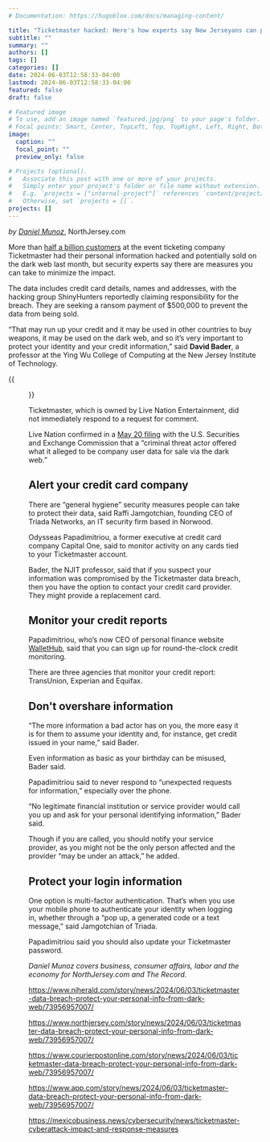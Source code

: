 ```yaml
---
# Documentation: https://hugoblox.com/docs/managing-content/

title: "Ticketmaster hacked: Here's how experts say New Jerseyans can protect their info"
subtitle: ""
summary: ""
authors: []
tags: []
categories: []
date: 2024-06-03T12:58:33-04:00
lastmod: 2024-06-03T12:58:33-04:00
featured: false
draft: false

# Featured image
# To use, add an image named `featured.jpg/png` to your page's folder.
# Focal points: Smart, Center, TopLeft, Top, TopRight, Left, Right, BottomLeft, Bottom, BottomRight.
image:
  caption: ""
  focal_point: ""
  preview_only: false

# Projects (optional).
#   Associate this post with one or more of your projects.
#   Simply enter your project's folder or file name without extension.
#   E.g. `projects = ["internal-project"]` references `content/project/deep-learning/index.md`.
#   Otherwise, set `projects = []`.
projects: []
---
```


*by [Daniel Munoz](https://www.northjersey.com/staff/9414111002/daniel-munoz/)*, NorthJersey.com

More than [half a billion customers](https://www.njherald.com/videos/money/2024/05/31/ticketmaster-customers-personal-info-credit-card-numbers-hacked-reports-say/73909301007/) at the event ticketing company Ticketmaster had their personal information hacked and potentially sold on the dark web last month, but security experts say there are measures you can take to minimize the impact.  

The data includes credit card details, names and addresses, with the hacking group ShinyHunters reportedly claiming responsibility for the breach. They are seeking a ransom payment of $500,000 to prevent the data from being sold. 

“That may run up your credit and it may be used in other countries to buy weapons, it may be used on the dark web, and so it’s very important to protect your identity and your credit information,” said **David Bader**, a professor at the Ying Wu College of Computing at the New Jersey Institute of Technology.

{{<figure src="73820716007-1442595194.jpg" caption="In this photo illustration, a Ticketmaster ticket is shown on a cellphone on November 18, 2022 in Miami, Florida. *Joe Raedle, Getty Images*">}}

Ticketmaster, which is owned by  Live Nation Entertainment, did not immediately respond to a request for comment. 

Live Nation confirmed in a [May 20 filing](https://www.sec.gov/Archives/edgar/data/1335258/000133525824000081/lyv-20240520.htm) with the U.S. Securities and Exchange Commission that a “criminal threat actor offered what it alleged to be company user data for sale via the dark web.”

## Alert your credit card company ##

There are “general hygiene” security measures people can take to protect their data, said Raffi Jamgotchian, founding CEO of Triada Networks, an IT security firm based in Norwood. 

Odysseas Papadimitriou, a former executive at credit card company Capital One, said to monitor activity on any cards tied to your Ticketmaster account.

Bader, the NJIT professor, said that if you suspect your information was compromised by the Ticketmaster data breach, then you have the option to contact your credit card provider. They might provide a replacement card. 

## Monitor your credit reports ##

Papadimitriou, who’s now CEO of personal finance website [WalletHub](https://wallethub.com/), said that you can sign up for round-the-clock credit monitoring.

There are three agencies that monitor your credit report: TransUnion, Experian and Equifax.

## Don't overshare information ##

“The more information a bad actor has on you, the more easy it is for them to assume your identity and, for instance, get credit issued in your name,” said Bader.

Even information as basic as your birthday can be misused, Bader said. 

Papadimitriou said to never respond to “unexpected requests for information,” especially over the phone. 

“No legitimate financial institution or service provider would call you up and ask for your personal identifying information,” Bader said. 

Though if you are called, you should notify your service provider, as you might not be the only person affected and the provider “may be under an attack,” he added.

## Protect your login information ##

One option is multi-factor authentication. That’s when you use your mobile phone to authenticate your identity when logging in, whether through a “pop up, a generated code or a text message,” said Jamgotchian of Triada. 

Papadimitriou said you should also update your Ticketmaster password. 

*Daniel Munoz covers business, consumer affairs, labor and the economy for NorthJersey.com and The Record.*

https://www.njherald.com/story/news/2024/06/03/ticketmaster-data-breach-protect-your-personal-info-from-dark-web/73956957007/

https://www.northjersey.com/story/news/2024/06/03/ticketmaster-data-breach-protect-your-personal-info-from-dark-web/73956957007/

https://www.courierpostonline.com/story/news/2024/06/03/ticketmaster-data-breach-protect-your-personal-info-from-dark-web/73956957007/

https://www.app.com/story/news/2024/06/03/ticketmaster-data-breach-protect-your-personal-info-from-dark-web/73956957007/

https://mexicobusiness.news/cybersecurity/news/ticketmaster-cyberattack-impact-and-response-measures

